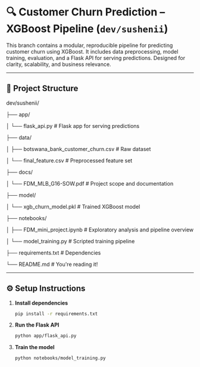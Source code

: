 # 🔍 Customer Churn Prediction – XGBoost Pipeline (`dev/sushenii`)

This branch contains a modular, reproducible pipeline for predicting customer churn using XGBoost. It includes data preprocessing, model training, evaluation, and a Flask API for serving predictions. Designed for clarity, scalability, and business relevance.

---

## 📁 Project Structure


dev/sushenii/

├── app/

│       └── flask_api.py              # Flask app for serving predictions

├── data/

│     ├── botswana_bank_customer_churn.csv    # Raw dataset

│     └── final_feature.csv         # Preprocessed feature set

├── docs/

│   └── FDM_MLB_G16-SOW.pdf     # Project scope and documentation

├── model/

│   └── xgb_churn_model.pkl     # Trained XGBoost model

├── notebooks/

│   ├── FDM_mini_project.ipynb   # Exploratory analysis and pipeline overview

│   └── model_training.py       # Scripted training pipeline

├── requirements.txt           # Dependencies

└── README.md                     # You're reading it!


---

## ⚙️ Setup Instructions

1. **Install dependencies**
   ```bash
   pip install -r requirements.txt

2. **Run the Flask API**
   ```bash
   python app/flask_api.py

3. **Train the model**
   ```bash
   python notebooks/model_training.py
